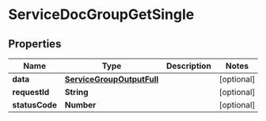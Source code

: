 

# ServiceDocGroupGetSingle


## Properties

| Name | Type | Description | Notes |
|------------ | ------------- | ------------- | -------------|
|**data** | [**ServiceGroupOutputFull**](ServiceGroupOutputFull.md) |  |  [optional] |
|**requestId** | **String** |  |  [optional] |
|**statusCode** | **Number** |  |  [optional] |




